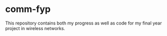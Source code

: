 # comm-fyp
This repository contains both my progress as well as code for my final year project in wireless networks.
